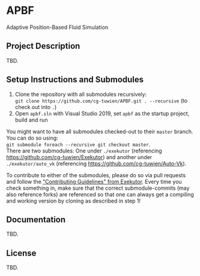 # APBF
Adaptive Position-Based Fluid Simulation

## Project Description

TBD.

## Setup Instructions and Submodules

1. Clone the repository with all submodules recursively:       
`git clone https://github.com/cg-tuwien/APBF.git . --recursive` (to check out into `.`)
2. Open `apbf.sln` with Visual Studio 2019, set `apbf` as the startup project, build and run

You might want to have all submodules checked-out to their `master` branch. You can do so using:      
`git submodule foreach --recursive git checkout master`.       
There are two submodules: One under `./exekutor` (referencing https://github.com/cg-tuwien/Exekutor) and another under `./exekutor/auto_vk` (referencing https://github.com/cg-tuwien/Auto-Vk).    

To contribute to either of the submodules, please do so via pull requests and follow the ["Contributing Guidelines" from Exekutor](https://github.com/cg-tuwien/Exekutor/blob/master/CONTRIBUTING.md). Every time you check something in, make sure that the correct submodule-commits (may also reference forks) are referenced so that one can always get a compiling and working version by cloning as described in step 1!

## Documentation 

TBD.

## License 

TBD.
